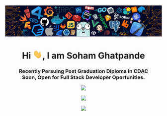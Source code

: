 
<p align="center"><img src="https://raw.githubusercontent.com/KevinPatel04/KevinPatel04/master/header.png"></p>

<h1 align="center">Hi <img src="https://raw.githubusercontent.com/KevinPatel04/KevinPatel04/master/Hi.gif" width="30px">, I am Soham Ghatpande </h1>

<h3><p align="center" width="150px"> Recently Persuing Post Graduation Diploma in CDAC <br>Soon, Open for Full Stack Developer Oportunities.</p></h3>


<p align="center"><img src="https://github-readme-stats.vercel.app/api/top-langs/?username=soham-ghatpande03&layout=compact&hide=TSQL&theme=chartreuse-dark"></p>
<p align="center" ><img src="https://github-readme-stats.vercel.app/api?username=soham-ghatpande03&count_private=true&show_icons=true&&theme=chartreuse-dark&include_all_commits=true" width="400"></p> 
<p align="center" ><img src="https://github-readme-streak-stats.herokuapp.com?user=soham-ghatpande03&theme=chartreuse-dark"></p>
